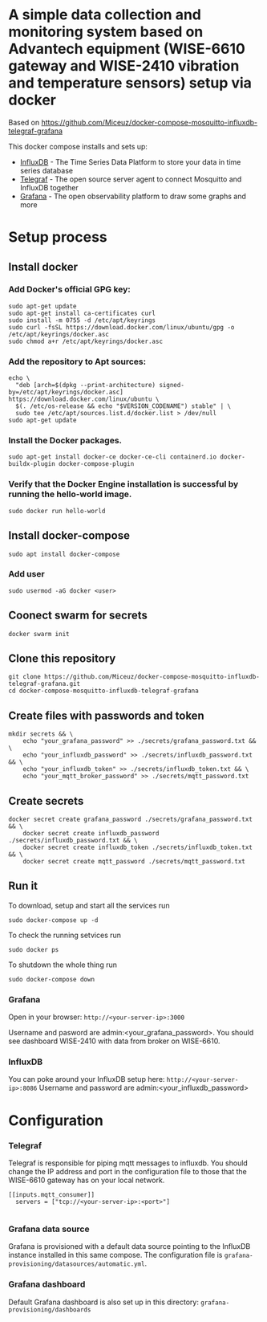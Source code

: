 # A simple data collection and monitoring system based on Advantech equipment (WISE-6610 gateway and WISE-2410 vibration and temperature sensors) setup via docker

Based on https://github.com/Miceuz/docker-compose-mosquitto-influxdb-telegraf-grafana

This docker compose installs and sets up:
- [InfluxDB](https://www.influxdata.com/) - The Time Series Data Platform to store your data in time series database 
- [Telegraf](https://www.influxdata.com/time-series-platform/telegraf/) - The open source server agent to connect Mosquitto and InfluxDB together
- [Grafana](https://grafana.com/) - The open observability platform to draw some graphs and more

# Setup process
## Install docker
### Add Docker's official GPG key:

```
sudo apt-get update
sudo apt-get install ca-certificates curl
sudo install -m 0755 -d /etc/apt/keyrings
sudo curl -fsSL https://download.docker.com/linux/ubuntu/gpg -o /etc/apt/keyrings/docker.asc
sudo chmod a+r /etc/apt/keyrings/docker.asc
```

### Add the repository to Apt sources:

```
echo \
  "deb [arch=$(dpkg --print-architecture) signed-by=/etc/apt/keyrings/docker.asc] https://download.docker.com/linux/ubuntu \
  $(. /etc/os-release && echo "$VERSION_CODENAME") stable" | \
  sudo tee /etc/apt/sources.list.d/docker.list > /dev/null
sudo apt-get update
```

### Install the Docker packages.

```
sudo apt-get install docker-ce docker-ce-cli containerd.io docker-buildx-plugin docker-compose-plugin
```

### Verify that the Docker Engine installation is successful by running the hello-world image.

```
sudo docker run hello-world
```

## Install docker-compose

```
sudo apt install docker-compose
```

### Add user

```
sudo usermod -aG docker <user>
```

## Coonect swarm for secrets

```
docker swarm init
```

## Clone this repository

```
git clone https://github.com/Miceuz/docker-compose-mosquitto-influxdb-telegraf-grafana.git
cd docker-compose-mosquitto-influxdb-telegraf-grafana
```

## Create files with passwords and token

```
mkdir secrets && \
    echo "your_grafana_password" >> ./secrets/grafana_password.txt && \
    echo "your_influxdb_password" >> ./secrets/influxdb_password.txt && \
    echo "your_influxdb_token" >> ./secrets/influxdb_token.txt && \
    echo "your_mqtt_broker_password" >> ./secrets/mqtt_password.txt
```

## Create secrets

```
docker secret create grafana_password ./secrets/grafana_password.txt && \
    docker secret create influxdb_password ./secrets/influxdb_password.txt && \
    docker secret create influxdb_token ./secrets/influxdb_token.txt && \
    docker secret create mqtt_password ./secrets/mqtt_password.txt
```

## Run it

To download, setup and start all the services run
```
sudo docker-compose up -d
```

To check the running setvices run
```
sudo docker ps
```

To shutdown the whole thing run
```
sudo docker-compose down
```

### Grafana
Open in your browser: 
`http://<your-server-ip>:3000`

Username and pasword are admin:<your_grafana_password>. You should see dashboard WISE-2410 with data from broker on WISE-6610.

### InfluxDB
You can poke around your InfluxDB setup here:
`http://<your-server-ip>:8086`
Username and password are admin:<your_influxdb_password>

# Configuration 
### Telegraf 
Telegraf is responsible for piping mqtt messages to influxdb. You should change the IP address and port in the configuration file to those that the WISE-6610 gateway has on your local network.
```
[[inputs.mqtt_consumer]]
  servers = ["tcp://<your-server-ip>:<port>"]
 
```

### Grafana data source 
Grafana is provisioned with a default data source pointing to the InfluxDB instance installed in this same compose. The configuration file is `grafana-provisioning/datasources/automatic.yml`.

### Grafana dashboard
Default Grafana dashboard is also set up in this directory: `grafana-provisioning/dashboards`

